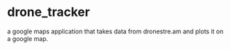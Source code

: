 # drone_tracker
a google maps application that takes data from dronestre.am and plots it on a google map. 
